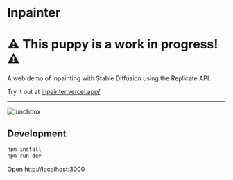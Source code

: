 # Inpainter

# ⚠️ This puppy is a work in progress! ⚠️

A web demo of inpainting with Stable Diffusion using the Replicate API.

Try it out at [inpainter.vercel.app/](https://inpainter.vercel.app/)

---

<img alt="lunchbox" src="https://user-images.githubusercontent.com/2289/187773288-a01e82b1-f8a2-4c67-9e7c-af48d2086271.png">


## Development

```sh
npm install
npm run dev
```

Open [http://localhost:3000](http://localhost:3000)
